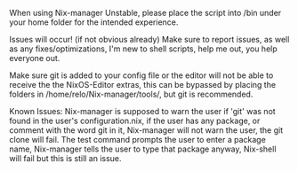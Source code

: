 When using Nix-manager Unstable, please place the script into /bin under your home folder for the intended experience.

Issues will occur! (if not obvious already) Make sure to report issues, as well as any fixes/optimizations, I'm new to shell scripts, help me out, you help everyone out.

Make sure git is added to your config file or the editor will not be able to receive the the NixOS-Editor extras, this can be bypassed by placing the folders in /home/relo/Nix-manager/tools/, but git is recommended.

Known Issues:
Nix-manager is supposed to warn the user if 'git' was not found in the user's configuration.nix, if the user has any package, or comment with the word git in it, Nix-manager will not warn the user, the git clone will fail.
The test command prompts the user to enter a package name, Nix-manager tells the user to type that package anyway, Nix-shell will fail but this is still an issue.




